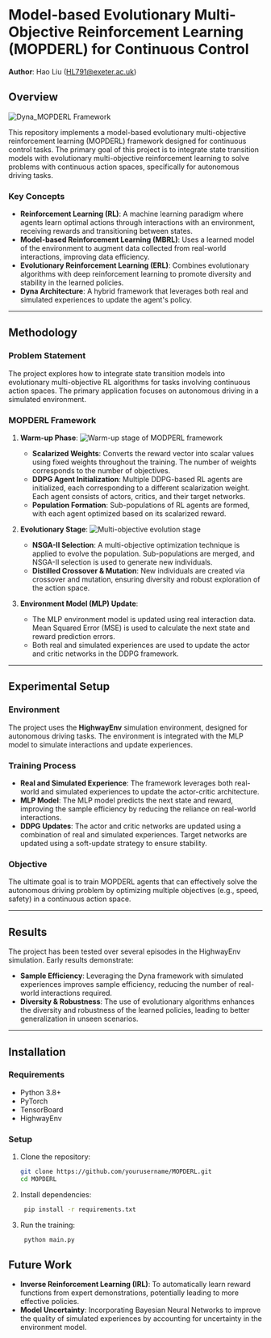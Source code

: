 # Model-based Evolutionary Multi-Objective Reinforcement Learning (MOPDERL) for Continuous Control

**Author**: Hao Liu (HL791@exeter.ac.uk)

## Overview
![Dyna_MOPDERL Framework](https://github.com/user-attachments/assets/d1bf4fe1-9d26-46f7-9478-209f0f40e285)

This repository implements a model-based evolutionary multi-objective reinforcement learning (MOPDERL) framework designed for continuous control tasks. The primary goal of this project is to integrate state transition models with evolutionary multi-objective reinforcement learning to solve problems with continuous action spaces, specifically for autonomous driving tasks.

### Key Concepts

- **Reinforcement Learning (RL)**: A machine learning paradigm where agents learn optimal actions through interactions with an environment, receiving rewards and transitioning between states.
- **Model-based Reinforcement Learning (MBRL)**: Uses a learned model of the environment to augment data collected from real-world interactions, improving data efficiency.
- **Evolutionary Reinforcement Learning (ERL)**: Combines evolutionary algorithms with deep reinforcement learning to promote diversity and stability in the learned policies.
- **Dyna Architecture**: A hybrid framework that leverages both real and simulated experiences to update the agent's policy.

---

## Methodology

### Problem Statement
The project explores how to integrate state transition models into evolutionary multi-objective RL algorithms for tasks involving continuous action spaces. The primary application focuses on autonomous driving in a simulated environment.

### MOPDERL Framework

1. **Warm-up Phase**:
   ![Warm-up stage of MODPERL framework](https://github.com/user-attachments/assets/eedaff61-2b45-44d4-83bb-cda57aefe4b9)

   - **Scalarized Weights**: Converts the reward vector into scalar values using fixed weights throughout the training. The number of weights corresponds to the number of objectives.
   - **DDPG Agent Initialization**: Multiple DDPG-based RL agents are initialized, each corresponding to a different scalarization weight. Each agent consists of actors, critics, and their target networks.
   - **Population Formation**: Sub-populations of RL agents are formed, with each agent optimized based on its scalarized reward.
   
3. **Evolutionary Stage**:
   ![Multi-objective evolution stage](https://github.com/user-attachments/assets/b0bd0886-c38f-4b27-9eb6-0ae56bb4a6e8)

   - **NSGA-II Selection**: A multi-objective optimization technique is applied to evolve the population. Sub-populations are merged, and NSGA-II selection is used to generate new individuals.
   - **Distilled Crossover & Mutation**: New individuals are created via crossover and mutation, ensuring diversity and robust exploration of the action space.

5. **Environment Model (MLP) Update**:
   - The MLP environment model is updated using real interaction data. Mean Squared Error (MSE) is used to calculate the next state and reward prediction errors.
   - Both real and simulated experiences are used to update the actor and critic networks in the DDPG framework.

---

## Experimental Setup

### Environment

The project uses the **HighwayEnv** simulation environment, designed for autonomous driving tasks. The environment is integrated with the MLP model to simulate interactions and update experiences.

### Training Process

- **Real and Simulated Experience**: The framework leverages both real-world and simulated experiences to update the actor-critic architecture.
- **MLP Model**: The MLP model predicts the next state and reward, improving the sample efficiency by reducing the reliance on real-world interactions.
- **DDPG Updates**: The actor and critic networks are updated using a combination of real and simulated experiences. Target networks are updated using a soft-update strategy to ensure stability.

### Objective

The ultimate goal is to train MOPDERL agents that can effectively solve the autonomous driving problem by optimizing multiple objectives (e.g., speed, safety) in a continuous action space.

---

## Results

The project has been tested over several episodes in the HighwayEnv simulation. Early results demonstrate:

- **Sample Efficiency**: Leveraging the Dyna framework with simulated experiences improves sample efficiency, reducing the number of real-world interactions required.
- **Diversity & Robustness**: The use of evolutionary algorithms enhances the diversity and robustness of the learned policies, leading to better generalization in unseen scenarios.

---

## Installation

### Requirements

- Python 3.8+
- PyTorch
- TensorBoard
- HighwayEnv

### Setup

1. Clone the repository:
   ```bash
   git clone https://github.com/yourusername/MOPDERL.git
   cd MOPDERL

2. Install dependencies:
   
    ```bash
     pip install -r requirements.txt


3. Run the training:
   
    ```bash
     python main.py

## Future Work

- **Inverse Reinforcement Learning (IRL)**: To automatically learn reward functions from expert demonstrations, potentially leading to more effective policies.
- **Model Uncertainty**: Incorporating Bayesian Neural Networks to improve the quality of simulated experiences by accounting for uncertainty in the environment model.
